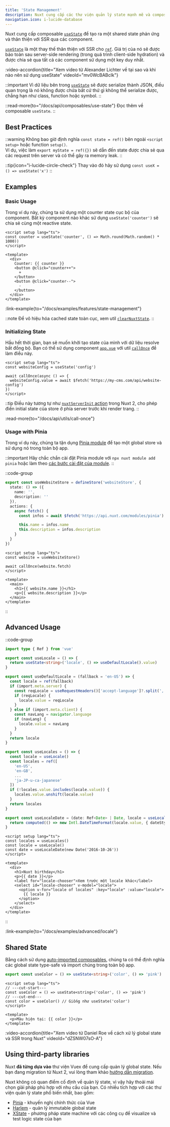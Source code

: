 ```yaml
---
title: 'State Management'
description: Nuxt cung cấp các thư viện quản lý state mạnh mẽ và composable useState để tạo ra một shared state phản ứng và thân thiện với SSR.
navigation.icon: i-lucide-database
---
```


Nuxt cung cấp composable [`useState`](/docs/api/composables/use-state) để tạo ra một shared state phản ứng và thân thiện với SSR qua các component.

[`useState`](/docs/api/composables/use-state) là một thay thế thân thiện với SSR cho [`ref`](https://vuejs.org/api/reactivity-core.html#ref). Giá trị của nó sẽ được bảo toàn sau server-side rendering (trong quá trình client-side hydration) và được chia sẻ qua tất cả các component sử dụng một key duy nhất.

:video-accordion{title="Xem video từ Alexander Lichter về tại sao và khi nào nên sử dụng useState" videoId="mv0WcBABcIk"}

::important
Vì dữ liệu bên trong [`useState`](/docs/api/composables/use-state) sẽ được serialize thành JSON, điều quan trọng là nó không được chứa bất cứ thứ gì không thể serialize được, chẳng hạn như class, function hoặc symbol.
::

::read-more{to="/docs/api/composables/use-state"}
Đọc thêm về composable `useState`.
::

## Best Practices

::warning
Không bao giờ định nghĩa `const state = ref()` bên ngoài `<script setup>` hoặc function `setup()`.<br>
Ví dụ, việc làm `export myState = ref({})` sẽ dẫn đến state được chia sẻ qua các request trên server và có thể gây ra memory leak.
::

::tip{icon="i-lucide-circle-check"}
Thay vào đó hãy sử dụng `const useX = () => useState('x')`
::

## Examples

### Basic Usage

Trong ví dụ này, chúng ta sử dụng một counter state cục bộ của component. Bất kỳ component nào khác sử dụng `useState('counter')` sẽ chia sẻ cùng một reactive state.

```vue twoslash [app.vue]
<script setup lang="ts">
const counter = useState('counter', () => Math.round(Math.random() * 1000))
</script>

<template>
  <div>
    Counter: {{ counter }}
    <button @click="counter++">
      +
    </button>
    <button @click="counter--">
      -
    </button>
  </div>
</template>
```

:link-example{to="/docs/examples/features/state-management"}

::note
Để vô hiệu hóa cached state toàn cục, xem util [`clearNuxtState`](/docs/api/utils/clear-nuxt-state).
::

### Initializing State

Hầu hết thời gian, bạn sẽ muốn khởi tạo state của mình với dữ liệu resolve bất đồng bộ. Bạn có thể sử dụng component [`app.vue`](/docs/guide/directory-structure/app) với util [`callOnce`](/docs/api/utils/call-once) để làm điều này.

```vue twoslash [app.vue]
<script setup lang="ts">
const websiteConfig = useState('config')

await callOnce(async () => {
  websiteConfig.value = await $fetch('https://my-cms.com/api/website-config')
})
</script>
```

::tip
Điều này tương tự như [`nuxtServerInit` action](https://v2.nuxt.com/docs/directory-structure/store/#the-nuxtserverinit-action) trong Nuxt 2, cho phép điền initial state của store ở phía server trước khi render trang.
::

:read-more{to="/docs/api/utils/call-once"}

### Usage with Pinia

Trong ví dụ này, chúng ta tận dụng [Pinia module](/modules/pinia) để tạo một global store và sử dụng nó trong toàn bộ app.

::important
Hãy chắc chắn cài đặt Pinia module với `npx nuxt module add pinia` hoặc làm theo [các bước cài đặt của module](https://pinia.vuejs.org/ssr/nuxt.html#Installation).
::

::code-group
```ts [stores/website.ts]
export const useWebsiteStore = defineStore('websiteStore', {
  state: () => ({
    name: '',
    description: ''
  }),
  actions: {
    async fetch() {
      const infos = await $fetch('https://api.nuxt.com/modules/pinia')

      this.name = infos.name
      this.description = infos.description
    }
  }
})
```
```vue [app.vue]
<script setup lang="ts">
const website = useWebsiteStore()

await callOnce(website.fetch)
</script>

<template>
  <main>
    <h1>{{ website.name }}</h1>
    <p>{{ website.description }}</p>
  </main>
</template>
```
::

## Advanced Usage

::code-group
```ts [composables/locale.ts]
import type { Ref } from 'vue'

export const useLocale = () => {
  return useState<string>('locale', () => useDefaultLocale().value)
}

export const useDefaultLocale = (fallback = 'en-US') => {
  const locale = ref(fallback)
  if (import.meta.server) {
    const reqLocale = useRequestHeaders()['accept-language']?.split(',')[0]
    if (reqLocale) {
      locale.value = reqLocale
    }
  } else if (import.meta.client) {
    const navLang = navigator.language
    if (navLang) {
      locale.value = navLang
    }
  }
  return locale
}

export const useLocales = () => {
  const locale = useLocale()
  const locales = ref([
    'en-US',
    'en-GB',
    ...
    'ja-JP-u-ca-japanese'
  ])
  if (!locales.value.includes(locale.value)) {
    locales.value.unshift(locale.value)
  }
  return locales
}

export const useLocaleDate = (date: Ref<Date> | Date, locale = useLocale()) => {
  return computed(() => new Intl.DateTimeFormat(locale.value, { dateStyle: 'full' }).format(unref(date)))
}
```

```vue [app.vue]
<script setup lang="ts">
const locales = useLocales()
const locale = useLocale()
const date = useLocaleDate(new Date('2016-10-26'))
</script>

<template>
  <div>
    <h1>Nuxt birthday</h1>
    <p>{{ date }}</p>
    <label for="locale-chooser">Xem trước một locale khác</label>
    <select id="locale-chooser" v-model="locale">
      <option v-for="locale of locales" :key="locale" :value="locale">
        {{ locale }}
      </option>
    </select>
  </div>
</template>
```
::

:link-example{to="/docs/examples/advanced/locale"}

## Shared State

Bằng cách sử dụng [auto-imported composables](/docs/guide/directory-structure/composables), chúng ta có thể định nghĩa các global state type-safe và import chúng trong toàn bộ app.

```ts twoslash [composables/states.ts]
export const useColor = () => useState<string>('color', () => 'pink')
```

```vue [app.vue]
<script setup lang="ts">
// ---cut-start---
const useColor = () => useState<string>('color', () => 'pink')
// ---cut-end---
const color = useColor() // Giống như useState('color')
</script>

<template>
  <p>Màu hiện tại: {{ color }}</p>
</template>
```

:video-accordion{title="Xem video từ Daniel Roe về cách xử lý global state và SSR trong Nuxt" videoId="dZSNW07sO-A"}

## Using third-party libraries

Nuxt **đã từng dựa vào** thư viện Vuex để cung cấp quản lý global state. Nếu bạn đang migration từ Nuxt 2, vui lòng tham khảo [hướng dẫn migration](/docs/migration/configuration#vuex).

Nuxt không có quan điểm cố định về quản lý state, vì vậy hãy thoải mái chọn giải pháp phù hợp với nhu cầu của bạn. Có nhiều tích hợp với các thư viện quản lý state phổ biến nhất, bao gồm:

- [Pinia](/modules/pinia) - khuyến nghị chính thức của Vue
- [Harlem](/modules/harlem) - quản lý immutable global state
- [XState](/modules/xstate) - phương pháp state machine với các công cụ để visualize và test logic state của bạn